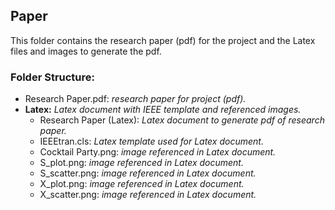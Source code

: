 

## Paper

This folder contains the research paper (pdf) for the project and the Latex files and images to generate the pdf.


### Folder Structure:

* Research Paper.pdf: _research paper for project (pdf)._
* **Latex:** _Latex document with IEEE template and referenced images._
    * Research Paper (Latex): _Latex document to generate pdf of research paper._
    * IEEEtran.cls: _Latex template used for Latex document._
    * Cocktail Party.png: _image referenced in Latex document._
    * S_plot.png: _image referenced in Latex document._
    * S_scatter.png: _image referenced in Latex document._
    * X_plot.png: _image referenced in Latex document._
    * X_scatter.png: _image referenced in Latex document._

